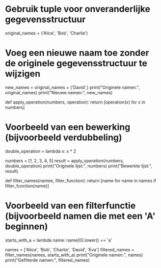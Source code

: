 

# Gebruik tuple voor onveranderlijke gegevensstructuur
original_names = ('Alice', 'Bob', 'Charlie')

# Voeg een nieuwe naam toe zonder de originele gegevensstructuur te wijzigen
new_names = original_names + ('David',)
print("Originele namen:", original_names)
print("Nieuwe namen:", new_names)



def apply_operation(numbers, operation):
    return [operation(x) for x in numbers]

# Voorbeeld van een bewerking (bijvoorbeeld verdubbeling)
double_operation = lambda x: x * 2

numbers = [1, 2, 3, 4, 5]
result = apply_operation(numbers, double_operation)
print("Originele lijst:", numbers)
print("Bewerkte lijst:", result)


def filter_names(names, filter_function):
    return [name for name in names if filter_function(name)]

# Voorbeeld van een filterfunctie (bijvoorbeeld namen die met een 'A' beginnen)
starts_with_a = lambda name: name[0].lower() == 'a'

names = ['Alice', 'Bob', 'Charlie', 'David', 'Eva']
filtered_names = filter_names(names, starts_with_a)
print("Originele namen:", names)
print("Gefilterde namen:", filtered_names)
